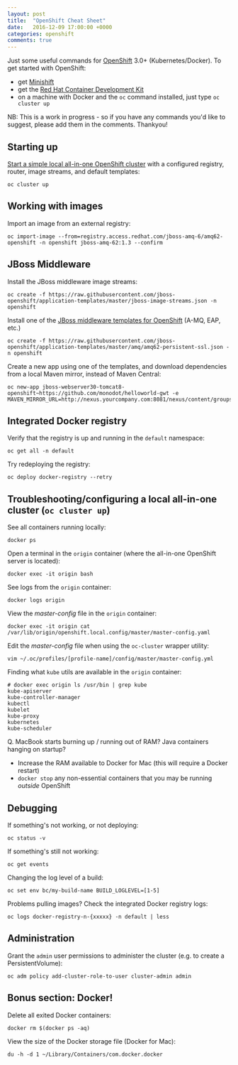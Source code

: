 ```yaml
---
layout: post
title:  "OpenShift Cheat Sheet"
date:   2016-12-09 17:00:00 +0000
categories: openshift
comments: true
---
```


Just some useful commands for [OpenShift][os] 3.0+ (Kubernetes/Docker). To get started with OpenShift:

- get [Minishift][minishift]
- get the [Red Hat Container Development Kit][cdk]
- on a machine with Docker and the `oc` command installed, just type `oc cluster up`

NB: This is a work in progress - so if you have any commands you'd like to suggest, please add them in the comments. Thankyou!

## Starting up

[Start a simple local all-in-one OpenShift cluster][clusterup] with a configured registry, router, image streams, and default templates:

    oc cluster up

## Working with images

Import an image from an external registry:

    oc import-image --from=registry.access.redhat.com/jboss-amq-6/amq62-openshift -n openshift jboss-amq-62:1.3 --confirm

## JBoss Middleware

Install the JBoss middleware image streams:

    oc create -f https://raw.githubusercontent.com/jboss-openshift/application-templates/master/jboss-image-streams.json -n openshift

Install one of the [JBoss middleware templates for OpenShift][jbosstpl] (A-MQ, EAP, etc.)

    oc create -f https://raw.githubusercontent.com/jboss-openshift/application-templates/master/amq/amq62-persistent-ssl.json -n openshift

Create a new app using one of the templates, and download dependencies from a local Maven mirror, instead of Maven Central:

    oc new-app jboss-webserver30-tomcat8-openshift~https://github.com/monodot/helloworld-gwt -e MAVEN_MIRROR_URL=http://nexus.yourcompany.com:8081/nexus/content/groups/public/

## Integrated Docker registry

Verify that the registry is up and running in the `default` namespace:

    oc get all -n default

Try redeploying the registry:

    oc deploy docker-registry --retry

## Troubleshooting/configuring a local all-in-one cluster (`oc cluster up`)

See all containers running locally:

    docker ps

Open a terminal in the `origin` container (where the all-in-one OpenShift server is located):

    docker exec -it origin bash

See logs from the `origin` container:

    docker logs origin

View the _master-config_ file in the `origin` container:

    docker exec -it origin cat /var/lib/origin/openshift.local.config/master/master-config.yaml

Edit the _master-config_ file when using the `oc-cluster` wrapper utility:

    vim ~/.oc/profiles/[profile-name]/config/master/master-config.yml

Finding what `kube` utils are available in the `origin` container:

    # docker exec origin ls /usr/bin | grep kube
    kube-apiserver
    kube-controller-manager
    kubectl
    kubelet
    kube-proxy
    kubernetes
    kube-scheduler

Q. MacBook starts burning up / running out of RAM? Java containers hanging on startup?

- Increase the RAM available to Docker for Mac (this will require a Docker restart)
- `docker stop` any non-essential containers that you may be running _outside_ OpenShift

## Debugging

If something's not working, or not deploying:

    oc status -v

If something's still not working:

    oc get events

Changing the log level of a build:

    oc set env bc/my-build-name BUILD_LOGLEVEL=[1-5]

Problems pulling images? Check the integrated Docker registry logs:

    oc logs docker-registry-n-{xxxxx} -n default | less

## Administration

Grant the `admin` user permissions to administer the cluster (e.g. to create a PersistentVolume):

    oc adm policy add-cluster-role-to-user cluster-admin admin

## Bonus section: Docker!

Delete all exited Docker containers:

    docker rm $(docker ps -aq)

View the size of the Docker storage file (Docker for Mac):

    du -h -d 1 ~/Library/Containers/com.docker.docker

[os]: https://www.openshift.org/
[cdk]: https://developers.redhat.com/products/cdk/overview/
[minishift]: https://www.openshift.org/minishift/
[clusterup]: https://github.com/openshift/origin/blob/master/docs/cluster_up_down.md
[jbosstpl]: https://github.com/jboss-openshift/application-templates

